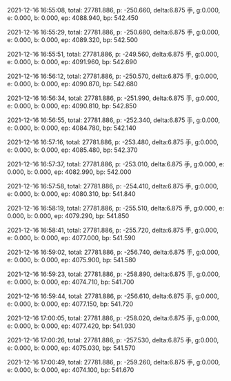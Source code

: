 2021-12-16 16:55:08, total: 27781.886, p: -250.660, delta:6.875 手, g:0.000, e: 0.000, b: 0.000, ep: 4088.940, bp: 542.450

2021-12-16 16:55:29, total: 27781.886, p: -250.680, delta:6.875 手, g:0.000, e: 0.000, b: 0.000, ep: 4089.320, bp: 542.500

2021-12-16 16:55:51, total: 27781.886, p: -249.560, delta:6.875 手, g:0.000, e: 0.000, b: 0.000, ep: 4091.960, bp: 542.690

2021-12-16 16:56:12, total: 27781.886, p: -250.570, delta:6.875 手, g:0.000, e: 0.000, b: 0.000, ep: 4090.870, bp: 542.680

2021-12-16 16:56:34, total: 27781.886, p: -251.990, delta:6.875 手, g:0.000, e: 0.000, b: 0.000, ep: 4090.810, bp: 542.850

2021-12-16 16:56:55, total: 27781.886, p: -252.340, delta:6.875 手, g:0.000, e: 0.000, b: 0.000, ep: 4084.780, bp: 542.140

2021-12-16 16:57:16, total: 27781.886, p: -253.480, delta:6.875 手, g:0.000, e: 0.000, b: 0.000, ep: 4085.480, bp: 542.370

2021-12-16 16:57:37, total: 27781.886, p: -253.010, delta:6.875 手, g:0.000, e: 0.000, b: 0.000, ep: 4082.990, bp: 542.000

2021-12-16 16:57:58, total: 27781.886, p: -254.410, delta:6.875 手, g:0.000, e: 0.000, b: 0.000, ep: 4080.310, bp: 541.840

2021-12-16 16:58:19, total: 27781.886, p: -255.510, delta:6.875 手, g:0.000, e: 0.000, b: 0.000, ep: 4079.290, bp: 541.850

2021-12-16 16:58:41, total: 27781.886, p: -255.720, delta:6.875 手, g:0.000, e: 0.000, b: 0.000, ep: 4077.000, bp: 541.590

2021-12-16 16:59:02, total: 27781.886, p: -256.740, delta:6.875 手, g:0.000, e: 0.000, b: 0.000, ep: 4075.900, bp: 541.580

2021-12-16 16:59:23, total: 27781.886, p: -258.890, delta:6.875 手, g:0.000, e: 0.000, b: 0.000, ep: 4074.710, bp: 541.700

2021-12-16 16:59:44, total: 27781.886, p: -256.610, delta:6.875 手, g:0.000, e: 0.000, b: 0.000, ep: 4077.150, bp: 541.720

2021-12-16 17:00:05, total: 27781.886, p: -258.020, delta:6.875 手, g:0.000, e: 0.000, b: 0.000, ep: 4077.420, bp: 541.930

2021-12-16 17:00:26, total: 27781.886, p: -257.530, delta:6.875 手, g:0.000, e: 0.000, b: 0.000, ep: 4075.030, bp: 541.570

2021-12-16 17:00:49, total: 27781.886, p: -259.260, delta:6.875 手, g:0.000, e: 0.000, b: 0.000, ep: 4074.100, bp: 541.670